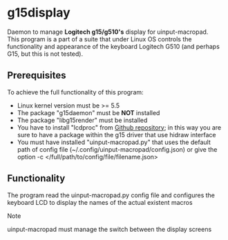 # g15display
Daemon to manage **Logitech g15/g510's** display for uinput-macropad.  
This program is a part of a suite that under Linux OS controls the functionality and appearance of the keyboard Logitech G510 (and perhaps G15, but this is not tested).  
## Prerequisites
To achieve the full functionality of this program:
* Linux kernel version must be >= 5.5
* The package "g15daemon" must be **NOT** installed
* The package "libg15render" must be installed
* You have to install "lcdproc" from [Github repository](https://github.com/lcdproc/lcdproc); in this way you are sure to have a package within the g15 driver that use hidraw interface
* You must have installed "uinput-macropad.py" that uses the default path of config file (~/.config/uinput-macropad/config.json) or give the option -c </full/path/to/config/file/filename.json>
## Functionality
The program read the uinput-macropad.py config file and configures the keyboard LCD to display the names of the actual existent macros  
> [!NOTE]  
> uinput-macropad must manage the switch between the display screens